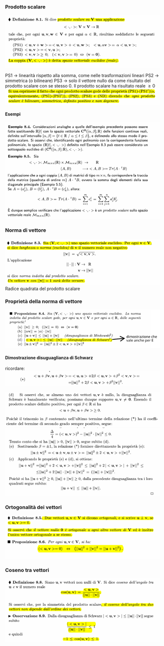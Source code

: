 ### Prodotto scalare
![placeholder](./imgs/Pasted_image_20231114113045.png)

PS1 -> linearità rispetto alla somma, come nelle trasformazioni lineari
PS2 -> simmetrica (o bilineare)
PS3 -> solo il vettore nullo da come risultato del prodotto scalare con se stesso 0. Il prodotto scalare ha risultato reale $\ge 0$
![placeholder](./imgs/Pasted_image_20231114113357.png)
#### Esempi
![placeholder](./imgs/Pasted_image_20231114113841.png)

### Norma di vettore
![placeholder](./imgs/Pasted_image_20231114113508.png)
Radice quadrata del prodotto scalare

### Proprietà della norma di vettore
![placeholder](./imgs/Pasted_image_20231114113745.png)

#### Dimostrazione disuguaglianza di Schwarz
ricordare:
![placeholder](./imgs/Pasted_image_20231116105840.png)

![placeholder](./imgs/Pasted_image_20231116105815.png)
![placeholder](./imgs/Pasted_image_20231116105831.png)
![placeholder](./imgs/Pasted_image_20231116105853.png)

### Ortogonalità dei vettori
![placeholder](./imgs/Pasted_image_20231116110335.png)

### Coseno tra vettori
![placeholder](./imgs/Pasted_image_20231116110423.png)

